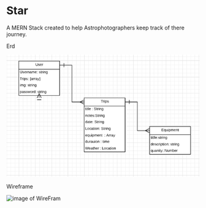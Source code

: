 # Star
A MERN Stack created to help Astrophotographers keep track of there journey.

 Erd


![image of erd](Images/erd.png)


Wireframe 


![image of WireFram](Images/KeywireFrame.jpg)